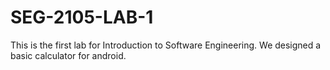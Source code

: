 # SEG-2105-LAB-1
This is the first lab for Introduction to Software Engineering. We designed a basic calculator for android.
